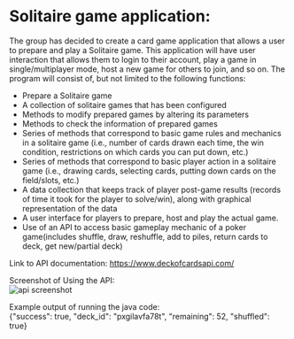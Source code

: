 # Solitaire game application:
The group has decided to create a card game application that allows a user to prepare and play a Solitaire game. This application will have user interaction that allows them to login to their account, play a game in single/multiplayer mode, host a new game for others to join, and so on.
The program will consist of, but not limited to the following functions:  
* Prepare a Solitaire game  
* A collection of solitaire games that has been configured  
* Methods to modify prepared games by altering its parameters  
* Methods to check the information of prepared games  
* Series of methods that correspond to basic game rules and mechanics in a solitaire game (i.e., number of cards drawn each time, the win condition, restrictions on which cards you can put down, etc.)  
* Series of methods that correspond to basic player action in a solitaire game (i.e., drawing cards, selecting cards, putting down cards on the field/slots, etc.)  
* A data collection that keeps track of player post-game results (records of time it took for the player to solve/win), along with graphical representation of the data  
* A user interface for players to prepare, host and play the actual game.  
* Use of an API to access basic gameplay mechanic of a poker game(includes shuffle, draw, reshuffle, add to piles, return cards to deck, get new/partial deck)  

Link to API documentation: https://www.deckofcardsapi.com/

Screenshot of Using the API:  
![api screenshot](https://github.com/Dilidala0415/grade-api/assets/132440164/90bf83f7-2386-4647-85cf-02fd97503f10)


Example output of running the java code:  
{"success": true, "deck_id": "pxgilavfa78t", "remaining": 52, "shuffled": true}

